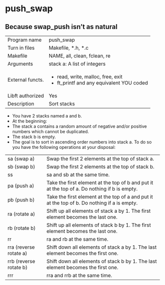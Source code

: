 # push_swap
## Because swap_push isn’t as natural
<table>
  <tr>
    <td>Program name</td>
    <td>push_swap</td>
  </tr>
  <tr>
    <td>Turn in files</td>
    <td>Makefile, *.h, *.c</td>
  </tr>
  <tr>
    <td>Makefile</td>
    <td>NAME, all, clean, fclean, re</td>
  </tr>
  <tr>
    <td>Arguments</td>
    <td>stack a: A list of integers</td>
  </tr>
  <tr>
    <td>External functs.</td>
    <td>
      <ul>
        <li>read, write, malloc, free, exit</li>
        <li>ft_printf and any equivalent YOU coded</li>
      </ul>
    </td>
  </tr>
  <tr>
    <td>Libft authorized</td>
    <td>Yes</td>
  </tr>
  <tr>
    <td>Description</td>
    <td>Sort stacks</td>
  </tr>
</table>

- You have 2 stacks named a and b.
- At the beginning:
- The stack a contains a random amount of negative and/or positive numbers
which cannot be duplicated.
- The stack b is empty.
- The goal is to sort in ascending order numbers into stack a. To do so you have the
following operations at your disposal:<br>
<table>
  <tr>
    <td>sa (swap a)</td>
    <td>Swap the first 2 elements at the top of stack a.</td>
  </tr>
  <tr>
    <td>sb (swap b)</td>
    <td>Swap the first 2 elements at the top of stack b.</td>
  </tr>
  <tr>
    <td>ss</td>
    <td>sa and sb at the same time.</td>
  </tr>
  <tr>
    <td>pa (push a)</td>
    <td>Take the first element at the top of b and put it at the top of a. Do nothing if b is empty.</td>
  </tr>
  <tr>
    <td>pb (push b)</td>
    <td>Take the first element at the top of a and put it at the top of b. Do nothing if a is empty.</td>
  </tr>
  <tr>
    <td>ra (rotate a)</td>
    <td>Shift up all elements of stack a by 1. The first element becomes the last one.</td>
  </tr>
  <tr>
    <td>rb (rotate b)</td>
    <td>Shift up all elements of stack b by 1. The first element becomes the last one.</td>
  </tr>
  <tr>
    <td>rr</td>
    <td>ra and rb at the same time.</td>
  </tr>
  <tr>
    <td>rra (reverse rotate a)</td>
    <td>Shift down all elements of stack a by 1. The last element becomes the first one.</td>
  </tr>
  <tr>
    <td>rrb (reverse rotate b)</td>
    <td>Shift down all elements of stack b by 1. The last element becomes the first one.</td>
  </tr>
  <tr>
    <td>rrr</td>
    <td>rra and rrb at the same time.</td>
  </tr>
</table>
